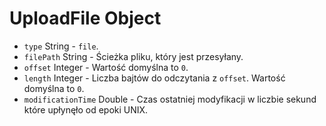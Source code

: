 # UploadFile Object

* `type` String - `file`.
* `filePath` String - Ścieżka pliku, który jest przesyłany.
* `offset` Integer - Wartość domyślna to `0`.
* `length` Integer - Liczba bajtów do odczytania z `offset`. Wartość domyślna to `0`.
* `modificationTime` Double - Czas ostatniej modyfikacji w liczbie sekund które upłynęło od epoki UNIX.